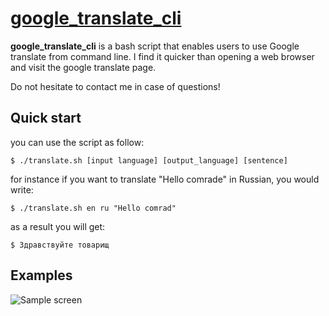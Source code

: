 # [google\_translate\_cli]()

**google\_translate\_cli** is a bash script that enables users to use Google translate from command line. I find it quicker than opening a web browser and visit the google translate page.

Do not hesitate to contact me in case of questions!

## Quick start

you can use the script as follow:

```
$ ./translate.sh [input language] [output_language] [sentence]
```

for instance if you want to translate "Hello comrade" in Russian, you would write:

```
$ ./translate.sh en ru "Hello comrad"
```

as a result you will get:

```
$ Здравствуйте товарищ
```

## Examples

![Sample screen](https://raw.github.com/badock/google_translate_cli/master/img_github/screenshot.png)
